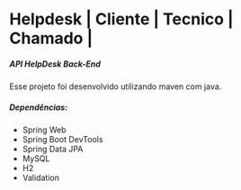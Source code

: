 # Helpdesk  | Cliente | Tecnico | Chamado |



##### API HelpDesk Back-End


Esse projeto foi desenvolvido utilizando maven com java.



##### Dependências:

- Spring Web
- Spring Boot DevTools
- Spring Data JPA
- MySQL
- H2
- Validation

